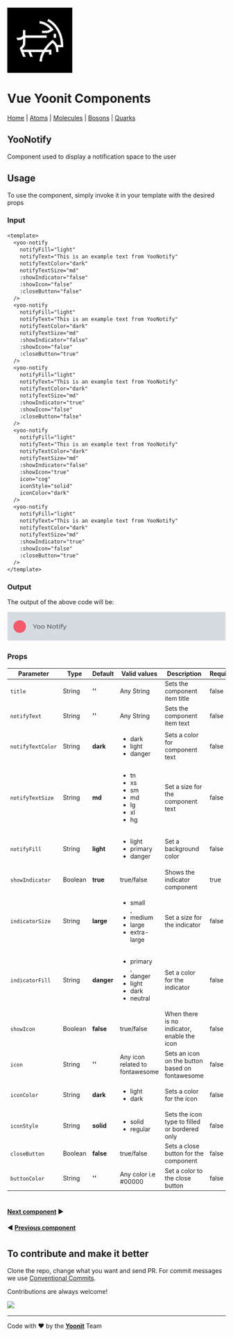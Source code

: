 [<img src="../../../assets/yoonit-icon.jpg" width="150">](https://github.com/Yoonit-Labs/vue-yoonit-components)

# Vue Yoonit Components

[Home](https://github.com/Yoonit-Labs/vue-yoonit-components) | [Atoms](https://github.com/Yoonit-Labs/vue-yoonit-components/blob/feature/readme/README.md#atoms) | [Molecules](https://github.com/Yoonit-Labs/vue-yoonit-components/blob/feature/readme/README.md#molecules) | [Bosons](https://github.com/Yoonit-Labs/vue-yoonit-components/blob/feature/readme/README.md#bosons) | [Quarks](https://github.com/Yoonit-Labs/vue-yoonit-components/blob/feature/readme/README.md#quarks)

## YooNotify

Component used to display a notification space to the user

## Usage

To use the component, simply invoke it in your template with the desired props

### Input
```vue
<template>
  <yoo-notify
    notifyFill="light"
    notifyText="This is an example text from YooNotify"
    notifyTextColor="dark"
    notifyTextSize="md"
    :showIndicator="false"
    :showIcon="false"
    :closeButton="false"
  />
  <yoo-notify
    notifyFill="light"
    notifyText="This is an example text from YooNotify"
    notifyTextColor="dark"
    notifyTextSize="md"
    :showIndicator="false"
    :showIcon="false"
    :closeButton="true"
  />
  <yoo-notify
    notifyFill="light"
    notifyText="This is an example text from YooNotify"
    notifyTextColor="dark"
    notifyTextSize="md"
    :showIndicator="true"
    :showIcon="false"
    :closeButton="false"
  />
  <yoo-notify
    notifyFill="light"
    notifyText="This is an example text from YooNotify"
    notifyTextColor="dark"
    notifyTextSize="md"
    :showIndicator="false"
    :showIcon="true"
    icon="cog"
    iconStyle="solid"
    iconColor="dark"
  />
  <yoo-notify
    notifyFill="light"
    notifyText="This is an example text from YooNotify"
    notifyTextColor="dark"
    notifyTextSize="md"
    :showIndicator="true"
    :showIcon="false"
    :closeButton="true"
  />
</template>
```
### Output

The output of the above code will be:

<img src="../../../../public/readme-img/notify.png">

### Props

| Parameter          | Type    | Default | Valid values                              | Description                                    | Required |
|--------------------|---------|---------|-------------------------------------------|------------------------------------------------|----------|
| `title`              | String  |   **''**    | Any String                                | Sets the component item title                  | false    |
| `notifyText`         | String  |   **''**    | Any String                                | Sets the component item text                   | false    |
| `notifyTextColor`    | String  | **dark**    | <ul><li>dark</li><li>light</li><li>danger</li></ul> | Sets a color for component text   | false    |
| `notifyTextSize`     | String  | **md**      | <ul><li>tn</li><li>xs</li><li>sm</li><li>md</li><li>lg</li><li>xl</li><li>hg</li></ul>  | Set a size for the component text     | false    |
| `notifyFill`         | String  | **light**   | <ul><li>light</li><li>primary</li><li>danger</li></ul>                    | Set a background color                         | false    |
| `showIndicator`      | Boolean | **true**    | true/false                                | Shows the indicator component                  | true     |
| `indicatorSize`      | String  | **large**  | <ul><li>small</li>, <li>medium</li> <li>large</li> <li>extra-large</li>              | Set a size for the indicator                   | false    |
| `indicatorFill`      | String  | **danger**  | <ul><li>primary</li>, <li>danger</li> <li>light</li> <li>dark</li> <li>neutral</li>     | Set a color for the indicator                  | false    |
| `showIcon`           | Boolean |  **false**  | true/false                                | When there is no indicator, enable the icon    | false    |
| `icon`               | String  |   **''**    | Any icon related to fontawesome           | Sets an icon on the button based on fontawesome| false    |
| `iconColor`          | String  | **dark**    | <ul><li>light</li><li>dark</li>           | Sets a color for the icon                      | false    |
| `iconStyle`          | String  | **solid**   | <ul><li>solid</li><li>regular</li>        | Sets the icon type to filled or bordered only  | false    |
| `closeButton`        | Boolean | **false**   | true/false                                | Sets a close button for the component          | false    |
| `buttonColor`        | String  |   **''**    | Any color i.e #00000                      | Set a color to the close button                | false    |
#

 #### [**Next component**](../Modal/README.md) :arrow_forward:

 #### :arrow_backward: [**Previous component**](../Pagination/Pagination.readme.md)
#
## To contribute and make it better

Clone the repo, change what you want and send PR.
For commit messages we use <a href="https://www.conventionalcommits.org/">Conventional Commits</a>.

Contributions are always welcome!

<a href="https://github.com/Yoonit-Labs/vue-yoonit-components/graphs/contributors">
  <img src="https://contrib.rocks/image?repo=Yoonit-Labs/vue-yoonit-components" />
</a>
  
---  

Code with ❤ by the [**Yoonit**](https://yoonit.dev/) Team
